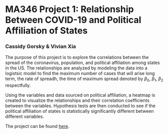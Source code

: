 # MA346 Project 1: Relationship Between COVID-19 and Political Affiliation of States
### Cassidy Gorsky & Vivian Xia

The purpose of this project is to explore the correlations 
between the spread of the coronavirus, population, and political affiliation among states in the US. The relationships 
are analyzed by modeling the data into a logistsic model to find the maximum number of cases that will arise long term,
the rate of spreadh, the time of maximum spread denoted by $β_0$, $β_1$, $β_2$ respectfully.

Using the variables and data sourced on political affiliation, a heatmap is created to visualize the 
relationships and their correlation coefficients between the variables. Hypothesis tests are then conducted
to see if the political affiliation of states is statistically significantly different between different variables.

The project can be found [here](https://deepnote.com/publish/04a5033c-8d00-4670-9979-6fd82d7af9d6).
